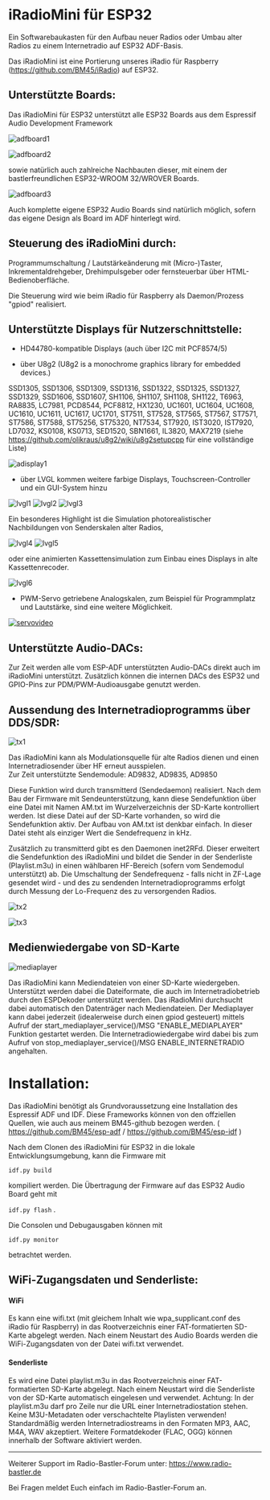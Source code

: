 # iRadioMini für ESP32
Ein Softwarebaukasten für den Aufbau neuer Radios oder Umbau alter Radios zu einem Internetradio auf ESP32 ADF-Basis.

Das iRadioMini ist eine Portierung unseres iRadio für Raspberry (https://github.com/BM45/iRadio) auf ESP32. 

## Unterstützte Boards:

Das iRadioMini für ESP32 unterstützt alle ESP32 Boards aus dem Espressif Audio Development Framework

![adfboard1](https://github.com/BM45/iRadioMini/blob/master/pics4www/esp32-audiokit.jpg)

![adfboard2](https://github.com/BM45/iRadioMini/blob/master/pics4www/boards.jpg)

sowie natürlich auch zahlreiche Nachbauten dieser, mit einem der bastlerfreundlichen ESP32-WROOM 32/WROVER Boards.

![adfboard3](https://github.com/BM45/iRadioMini/blob/master/pics4www/ESP32.jpg)

Auch komplette eigene ESP32 Audio Boards sind natürlich möglich, sofern das eigene Design als Board im ADF hinterlegt wird.

## Steuerung des iRadioMini durch:

Programmumschaltung / Lautstärkeänderung mit (Micro-)Taster, Inkrementaldrehgeber, Drehimpulsgeber oder fernsteuerbar über HTML-Bedienoberfläche. 

Die Steuerung wird wie beim iRadio für Raspberry als Daemon/Prozess "gpiod" realisiert.

## Unterstützte Displays für Nutzerschnittstelle:
- HD44780-kompatible Displays (auch über I2C mit PCF8574/5)

- über U8g2 (U8g2 is a monochrome graphics library for embedded devices.)

 SSD1305, SSD1306, SSD1309, SSD1316, SSD1322, SSD1325, SSD1327, SSD1329, SSD1606, SSD1607, SH1106, SH1107, SH1108, SH1122, T6963, RA8835, LC7981, PCD8544, PCF8812, HX1230, UC1601, UC1604, UC1608, UC1610, UC1611, UC1617, UC1701, ST7511, ST7528, ST7565, ST7567, ST7571, ST7586, ST7588, ST75256, ST75320, NT7534, ST7920, IST3020, IST7920, LD7032, KS0108, KS0713, SED1520, SBN1661, IL3820, MAX7219 (siehe https://github.com/olikraus/u8g2/wiki/u8g2setupcpp für eine vollständige Liste)

![adisplay1](https://github.com/BM45/iRadioMini/blob/master/pics4www/display1.jpg)

- über LVGL kommen weitere farbige Displays, Touchscreen-Controller und ein GUI-System hinzu

![lvgl1](https://github.com/BM45/iRadioMini/blob/master/pics4www/lvgl_main.jpg)
![lvgl2](https://github.com/BM45/iRadioMini/blob/master/pics4www/lvgl_disp.jpg)
![lvgl3](https://github.com/BM45/iRadioMini/blob/master/pics4www/lvgl_indev.jpg)

Ein besonderes Highlight ist die Simulation photorealistischer Nachbildungen von Senderskalen alter Radios,

![lvgl4](https://github.com/BM45/iRadioMini/blob/master/pics4www/ESP32Skalensim.jpg)
![lvgl5](https://github.com/BM45/iRadioMini/blob/master/pics4www/MendeWSim.jpg)

oder eine animierten Kassettensimulation zum Einbau eines Displays in alte Kassettenrecoder.

![lvgl6](https://github.com/BM45/iRadioMini/blob/master/pics4www/cass_sim.jpg)


- PWM-Servo getriebene Analogskalen, zum Beispiel für Programmplatz und Lautstärke, sind eine weitere Möglichkeit.

[![servovideo](http://img.youtube.com/vi/fL3GbyHzpOE/0.jpg)](http://www.youtube.com/watch?v=fL3GbyHzpOE "")

## Unterstützte Audio-DACs:

Zur Zeit werden alle vom ESP-ADF unterstützten Audio-DACs direkt auch im iRadioMini unterstützt. 
Zusätzlich können die internen DACs des ESP32 und GPIO-Pins zur PDM/PWM-Audioausgabe genutzt werden.

## Aussendung des Internetradioprogramms über DDS/SDR:

![tx1](https://github.com/BM45/iRadioMini/blob/master/pics4www/iRadioMiniTX1.jpg)

Das iRadioMini kann als Modulationsquelle für alte Radios dienen und einen Internetradiosender über HF erneut ausspielen.  
Zur Zeit unterstützte Sendemodule: AD9832, AD9835, AD9850

Diese Funktion wird durch transmitterd (Sendedaemon) realisiert. Nach dem Bau der Firmware mit Sendeunterstützung, kann diese Sendefunktion über eine Datei mit Namen AM.txt im Wurzelverzeichnis der SD-Karte kontrolliert werden. Ist diese Datei auf der SD-Karte vorhanden, so wird die Sendefunktion aktiv. Der Aufbau von AM.txt ist denkbar einfach. In dieser Datei steht als einziger Wert die Sendefrequenz in kHz.

Zusätzlich zu transmitterd gibt es den Daemonen inet2RFd. Dieser erweitert die Sendefunktion des iRadioMini und bildet die Sender in der Senderliste (Playlist.m3u) in einen wählbaren HF-Bereich (sofern vom Sendemodul unterstützt) ab. Die Umschaltung der Sendefrequenz - falls nicht in ZF-Lage gesendet wird - und des zu sendenden Internetradioprogramms erfolgt durch Messung der Lo-Frequenz des zu versorgenden Radios. 

![tx2](https://github.com/BM45/iRadioMini/blob/master/pics4www/inet2RDd2.jpg)

![tx3](https://github.com/BM45/iRadioMini/blob/master/pics4www/inet2RDd.jpg)


## Medienwiedergabe von SD-Karte

![mediaplayer](https://github.com/BM45/iRadioMini/blob/master/pics4www/mediaplayer.jpg)

Das iRadioMini kann Mediendateien von einer SD-Karte wiedergeben. Unterstützt werden dabei die Dateiformate, die auch im Internetradiobetrieb durch den ESPDekoder unterstützt werden. Das iRadioMini durchsucht dabei automatisch den Datenträger nach Mediendateien. Der Mediaplayer kann dabei jederzeit (idealerweise durch einen gpiod gesteuert) mittels Aufruf der start_mediaplayer_service()/MSG "ENABLE_MEDIAPLAYER" Funktion gestartet werden. Die Internetradiowiedergabe wird dabei bis zum Aufruf von stop_mediaplayer_service()/MSG ENABLE_INTERNETRADIO angehalten. 

# Installation:

Das iRadioMini benötigt als Grundvoraussetzung eine Installation des Espressif ADF und IDF. Diese Frameworks können von den offziellen Quellen, wie auch aus meinem BM45-github bezogen werden. ( https://github.com/BM45/esp-adf / https://github.com/BM45/esp-idf )

Nach dem Clonen des iRadioMini für ESP32 in die lokale Entwicklungsumgebung, kann die Firmware mit 

`idf.py build` 

kompiliert werden. Die Übertragung der Firmware auf das ESP32 Audio Board geht mit


`idf.py flash` .

Die Consolen und Debugausgaben können mit 

`idf.py monitor` 

betrachtet werden.

## WiFi-Zugangsdaten und Senderliste:

#### WiFi 
Es kann eine wifi.txt (mit gleichem Inhalt wie wpa_supplicant.conf des iRadio für Raspberry)
in das Rootverzeichnis einer FAT-formatierten SD-Karte abgelegt werden. Nach einem Neustart des Audio Boards werden die WiFi-Zugangsdaten von der Datei wifi.txt verwendet.

#### Senderliste

Es wird eine Datei playlist.m3u in das Rootverzeichnis einer FAT-formatierten SD-Karte abgelegt. 
Nach einem Neustart wird die Senderliste von der SD-Karte automatisch eingelesen und verwendet.
Achtung: In der playlist.m3u darf pro Zeile nur die URL einer Internetradiostation stehen. Keine M3U-Metadaten oder verschachtelte Playlisten verwenden!
Standardmäßig werden Internetradiostreams in den Formaten MP3, AAC, M4A, WAV akzeptiert. 
Weitere Formatdekoder (FLAC, OGG) können innerhalb der Software aktiviert werden.

_____________________________________________________________________________________
Weiterer Support im Radio-Bastler-Forum unter: https://www.radio-bastler.de 

Bei Fragen meldet Euch einfach im Radio-Bastler-Forum an.
